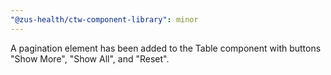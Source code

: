 ```yaml
---
"@zus-health/ctw-component-library": minor
---
```


A pagination element has been added to the Table component with buttons "Show More", "Show All", and "Reset".
